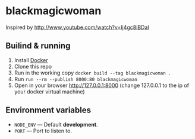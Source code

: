 blackmagicwoman
===============

Inspired by http://www.youtube.com/watch?v=Ij4gc8iBDaI

## Builind & running

 1. Install [Docker](https://www.docker.com/)
 2. Clone this repo
 3. Run in the working copy `docker build --tag blackmagicwoman .`
 4. Run `run --rm --publish 8000:80 blackmagicwoman`
 5. Open in your browser http://127.0.0.1:8000 (change 127.0.0.1 to the ip of
    your docker virtual machine)

## Environment variables

- `NODE_ENV` &mdash; Default **development**.
- `PORT` &mdash; Port to listen to.
